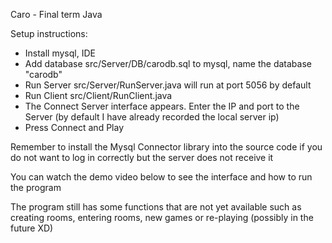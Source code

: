Caro - Final term Java

Setup instructions:
- Install mysql, IDE 
- Add database src/Server/DB/carodb.sql to mysql, name the database "carodb"
- Run Server src/Server/RunServer.java will run at port 5056 by default
- Run Client src/Client/RunClient.java
- The Connect Server interface appears. Enter the IP and port to the Server (by default I have already recorded the local server ip)
- Press Connect and Play

Remember to install the Mysql Connector library into the source code if you do not want to log in correctly but the server does not receive it

You can watch the demo video below to see the interface and how to run the program

The program still has some functions that are not yet available such as creating rooms, entering rooms, new games or re-playing (possibly in the future XD)

